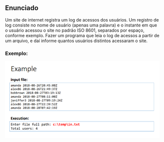 ## Enunciado

Um site de internet registra um log de acessos dos usuários. Um
registro de log consiste no nome de usuário (apenas uma palavra) e o
instante em que o usuário acessou o site no padrão ISO 8601,
separados por espaço, conforme exemplo. Fazer um programa que leia
o log de acessos a partir de um arquivo, e daí informe quantos usuários
distintos acessaram o site.

### Exemplo:

![img.png](img.png)